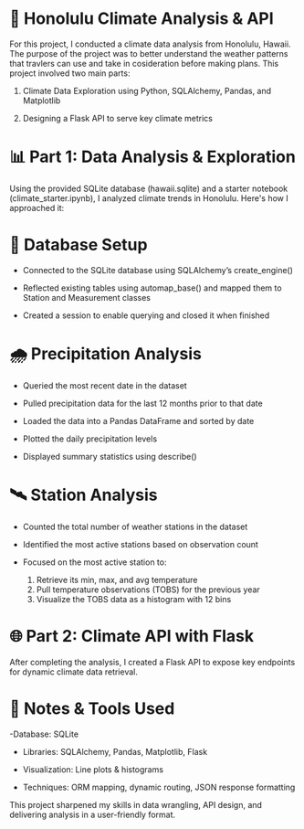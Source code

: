 # 🌴 Honolulu Climate Analysis & API

For this project, I conducted a climate data analysis from Honolulu, Hawaii. The purpose of the project was to better understand the weather patterns that travlers can use and take in cosideration before making plans. This project involved two main parts:

1. Climate Data Exploration using Python, SQLAlchemy, Pandas, and Matplotlib

2. Designing a Flask API to serve key climate metrics

# 📊 Part 1: Data Analysis & Exploration
Using the provided SQLite database (hawaii.sqlite) and a starter notebook (climate_starter.ipynb), I analyzed climate trends in Honolulu. Here's how I approached it:

# 🔗 Database Setup

- Connected to the SQLite database using SQLAlchemy’s create_engine()

- Reflected existing tables using automap_base() and mapped them to Station and Measurement classes

- Created a session to enable querying and closed it when finished

# 🌧️ Precipitation Analysis

- Queried the most recent date in the dataset

- Pulled precipitation data for the last 12 months prior to that date

- Loaded the data into a Pandas DataFrame and sorted by date

- Plotted the daily precipitation levels

- Displayed summary statistics using describe()

# 🛰️ Station Analysis

- Counted the total number of weather stations in the dataset

- Identified the most active stations based on observation count

- Focused on the most active station to:

  1. Retrieve its min, max, and avg temperature
  2. Pull temperature observations (TOBS) for the previous year
  3. Visualize the TOBS data as a histogram with 12 bins

# 🌐 Part 2: Climate API with Flask
After completing the analysis, I created a Flask API to expose key endpoints for dynamic climate data retrieval.

# 🔧 Notes & Tools Used

-Database: SQLite

- Libraries: SQLAlchemy, Pandas, Matplotlib, Flask

- Visualization: Line plots & histograms

- Techniques: ORM mapping, dynamic routing, JSON response formatting

This project sharpened my skills in data wrangling, API design, and delivering analysis in a user-friendly format.
